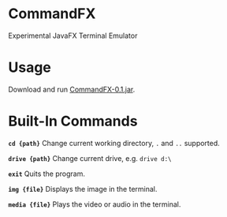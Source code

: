 CommandFX
=========
Experimental JavaFX Terminal Emulator

Usage
======
Download and run [CommandFX-0.1.jar](CommandFX-0.1.jar).

Built-In Commands
==================
**`cd {path}`** Change current working directory, `.` and `..` supported.

**`drive {path}`** Change current drive, e.g. `drive d:\`

**`exit`** Quits the program.

**`img {file}`** Displays the image in the terminal.

**`media {file}`** Plays the video or audio in the terminal.